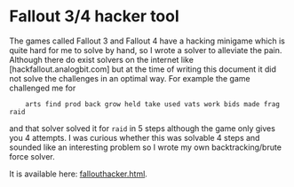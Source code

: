 # Fallout 3/4 hacker tool

The games called Fallout 3 and Fallout 4 have a hacking minigame which is quite
hard for me to solve by hand, so I wrote a solver to alleviate the pain.
Although there do exist solvers on the internet like [hackfallout.analogbit.com]
but at the time of writing this document it did not solve the challenges in an
optimal way. For example the game challenged me for

```
    arts find prod back grow held take used vats work bids made frag raid
```

and that solver solved it for `raid` in 5 steps although the game only gives you
4 attempts. I was curious whether this was solvable 4 steps and sounded like an
interesting problem so I wrote my own backtracking/brute force solver.

It is available here: [fallouthacker.html][link].

[link]: https://rawgit.com/ypsu/experiments/master/fallouthacker/fallouthacker.html
